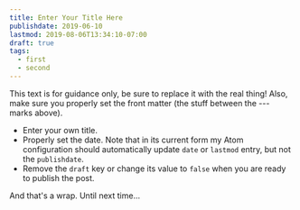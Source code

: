 ```yaml
---
title: Enter Your Title Here
publishdate: 2019-06-10
lastmod: 2019-08-06T13:34:10-07:00
draft: true
tags:
  - first
  - second
---
```


This text is for guidance only, be sure to replace it with the real thing!  Also, make sure you properly set the front matter (the stuff between the --- marks above).  

- Enter your own title.
- Properly set the date.  Note that in its current form my Atom configuration should automatically update `date` or `lastmod` entry, but not the `publishdate`.
- Remove the `draft` key or change its value to `false` when you are ready to publish the post.

And that's a wrap.  Until next time...
